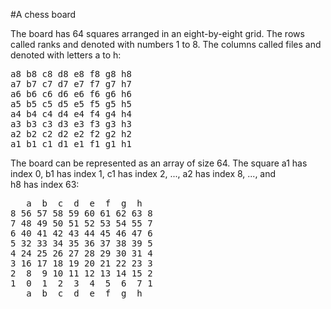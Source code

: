 #A chess board

The board has 64 squares arranged in an eight-by-eight grid.
The rows called ranks and denoted with numbers 1 to 8.
The columns called files and denoted with letters a to h:

<pre>
a8 b8 c8 d8 e8 f8 g8 h8 
a7 b7 c7 d7 e7 f7 g7 h7 
a6 b6 c6 d6 e6 f6 g6 h6 
a5 b5 c5 d5 e5 f5 g5 h5 
a4 b4 c4 d4 e4 f4 g4 h4 
a3 b3 c3 d3 e3 f3 g3 h3 
a2 b2 c2 d2 e2 f2 g2 h2 
a1 b1 c1 d1 e1 f1 g1 h1 
</pre>

The board can be represented as an array of size 64.
The square 
a1 has index 0, 
b1 has index 1, 
c1 has index 2, ...,
a2 has index 8, ..., and  
h8 has index 63:

<pre>
   a  b  c  d  e  f  g  h  
8 56 57 58 59 60 61 62 63 8
7 48 49 50 51 52 53 54 55 7
6 40 41 42 43 44 45 46 47 6
5 32 33 34 35 36 37 38 39 5
4 24 25 26 27 28 29 30 31 4
3 16 17 18 19 20 21 22 23 3
2  8  9 10 11 12 13 14 15 2
1  0  1  2  3  4  5  6  7 1
   a  b  c  d  e  f  g  h  
</pre>

